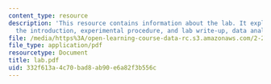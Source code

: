```yaml
---
content_type: resource
description: 'This resource contains information about the lab. It explains in detail:
  the introduction, experimental procedure, and lab write-up, data analysis.'
file: /media/https%3A/open-learning-course-data-rc.s3.amazonaws.com/2-22-design-principles-for-ocean-vehicles-13-42-spring-2005/332f613a4c70bad8ab90e6a82f3b556c_lab.pdf
file_type: application/pdf
resourcetype: Document
title: lab.pdf
uid: 332f613a-4c70-bad8-ab90-e6a82f3b556c
---
```

